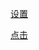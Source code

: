 [设置](https://mr.mbd.baidu.com/r/pDFDGSa6MU?f=cp&u=3108a1590a48befe)

[点击](https://user-images.githubusercontent.com/82256583/125192393-3485bf00-e27a-11eb-940c-dffe99bbf5ae.mp4)


